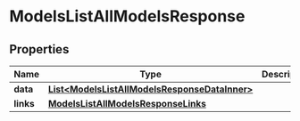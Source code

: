 

# ModelsListAllModelsResponse


## Properties

| Name | Type | Description | Notes |
|------------ | ------------- | ------------- | -------------|
|**data** | [**List&lt;ModelsListAllModelsResponseDataInner&gt;**](ModelsListAllModelsResponseDataInner.md) |  |  [optional] |
|**links** | [**ModelsListAllModelsResponseLinks**](ModelsListAllModelsResponseLinks.md) |  |  [optional] |




